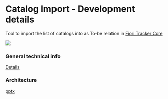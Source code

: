 # Catalog Import - Development details

Tool to import the list of catalogs into as To-be relation in [Fiori Tracker Core](/ft-core.md)

![](res/ci.png)

### General technical info
[Details](/tech/ci.md)

### Architecture
[pptx](//dev/arch/ci.pptx)




